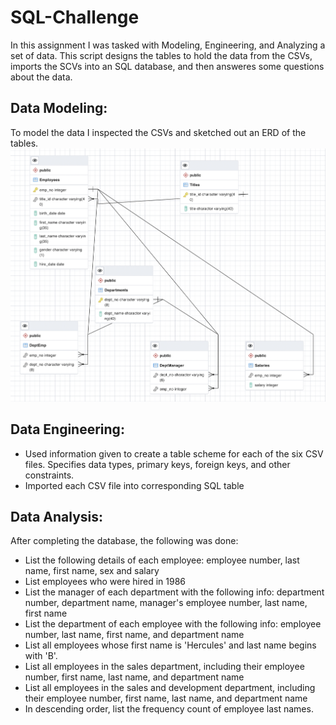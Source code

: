 # SQL-Challenge
In this assignment I was tasked with Modeling, Engineering, and Analyzing a set of data. This script designs the tables to hold the data from the CSVs, imports the SCVs into an SQL database, and then answeres some questions about the data.

## Data Modeling:
To model the data I inspected the CSVs and sketched out an ERD of the tables.
![ERD](ERD/ERD.png)

## Data Engineering:
- Used information given to create a table scheme for each of the six CSV files. Specifies data types, primary keys, foreign keys, and other constraints.
- Imported each CSV file into corresponding SQL table

## Data Analysis:
After completing the database, the following was done:
   -  List the following details of each employee: employee number, last name, first name, sex and salary
   -  List employees who were hired in 1986
   -  List the manager of each department with the following info: department number, department name, manager's employee number, last name, first name
   -  List the department of each employee with the following info: employee number, last name, first name, and department name
   -  List all employees whose first name is 'Hercules' and last name begins with 'B'.
   -  List all employees in the sales department, including their employee number, first name, last name, and department name
   -  List all employees in the sales and development department, including their employee number, first name, last name, and department name
   -  In descending order, list the frequency count of employee last names.

